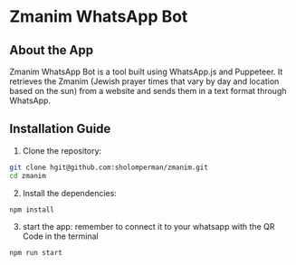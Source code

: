 # Zmanim WhatsApp Bot

## About the App
Zmanim WhatsApp Bot is a tool built using WhatsApp.js and Puppeteer. It retrieves the Zmanim (Jewish prayer times that vary by day and location based on the sun) from a website and sends them in a text format through WhatsApp.

## Installation Guide
1. Clone the repository:
```bash
git clone hgit@github.com:sholomperman/zmanim.git
cd zmanim
```
2. Install the dependencies:
```bash
npm install
```
3. start the app:
remember to connect it to your whatsapp with the QR Code in the terminal
```bash
npm run start
```